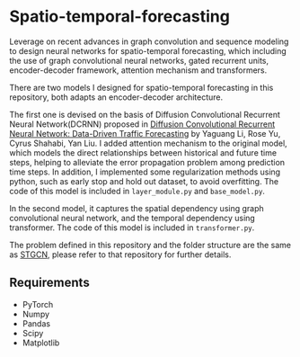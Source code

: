 # Spatio-temporal-forecasting
Leverage on recent advances in graph convolution and sequence modeling to design neural networks for spatio-temporal forecasting, which including the use of graph convolutional neural networks, gated recurrent units, encoder-decoder framework, attention mechanism and transformers.

There are two models I designed for spatio-temporal forecasting in this repository, both adapts an encoder-decoder architecture. 

The first one is devised on the basis of Diffusion Convolutional Recurrent Neural Network(DCRNN) proposed in [Diffusion Convolutional Recurrent Neural Network: Data-Driven Traffic Forecasting](https://arxiv.org/abs/1707.01926) by Yaguang Li, Rose Yu, Cyrus Shahabi, Yan Liu. I added attention mechanism to the original model, which models the direct relationships between historical and future time steps, helping to alleviate the error propagation problem among prediction time steps. In addition, I implemented some regularization methods using python, such as early stop and hold out dataset, to avoid overfitting. The code of this model is included in `layer_module.py` and `base_model.py`.

In the second model, it captures the spatial dependency using graph convolutional neural network, and the temporal dependency using transformer. The code of this model is included in `transformer.py`.

The problem defined in this repository and the folder structure are the same as [STGCN](https://github.com/VeritasYin/STGCN_IJCAI-18), please refer to that repository for further details.

## Requirements

* PyTorch
* Numpy
* Pandas
* Scipy
* Matplotlib
